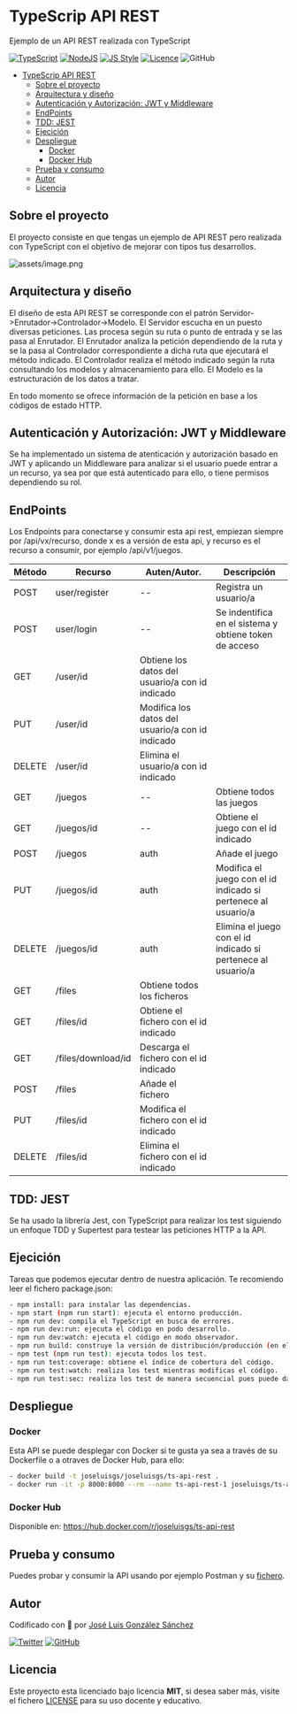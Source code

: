 # TypeScrip API REST
Ejemplo de un API REST realizada con TypeScript

[![TypeScript](https://img.shields.io/badge/TypeScript-Ready-blue)](https://www.typescriptlang.org/)
[![NodeJS](https://img.shields.io/badge/NodeJS-Ready-83BA63)](https://nodejs.org/es/)
[![JS Style](https://img.shields.io/badge/JS%20Style-AirBnB-ff69b4)](https://airbnb.io/javascript)
[![Licence](https://img.shields.io/github/license/joseluisgs/todo-native-script)](./LICENSE)
![GitHub](https://img.shields.io/github/last-commit/joseluisgs/ts-api-rest)

- [TypeScrip API REST](#typescrip-api-rest)
  - [Sobre el proyecto](#sobre-el-proyecto)
  - [Arquitectura y diseño](#arquitectura-y-diseño)
  - [Autenticación y Autorización: JWT y Middleware](#autenticación-y-autorización-jwt-y-middleware)
  - [EndPoints](#endpoints)
  - [TDD: JEST](#tdd-jest)
  - [Ejecición](#ejecición)
  - [Despliegue](#despliegue)
    - [Docker](#docker)
    - [Docker Hub](#docker-hub)
  - [Prueba y consumo](#prueba-y-consumo)
  - [Autor](#autor)
  - [Licencia](#licencia)

## Sobre el proyecto

El proyecto consiste en que tengas un ejemplo de API REST pero realizada con TypeScript con el objetivo de mejorar con tipos tus desarrollos.

![assets/image.png](https://hiddenbg.zentica-global.com/wp-content/uploads/2020/12/secure-rest-api-in-nodejs-18f43b3033c239da5d2525cfd9fdc98f.png)

## Arquitectura y diseño
El diseño de esta API REST se corresponde con el patrón Servidor->Enrutador->Controlador->Modelo. 
El Servidor escucha en un puesto diversas peticiones. Las procesa según su ruta o punto de entrada y se las pasa al Enrutador.
El Enrutador analiza la petición dependiendo de la ruta y se la pasa al Controlador correspondiente a dicha ruta que ejecutará el método indicado.
El Controlador realiza el método indicado según la ruta consultando los modelos y almacenamiento para ello.
El Modelo es la estructuración de los datos a tratar.

En todo momento se ofrece información de la petición en base a los códigos de estado HTTP.

## Autenticación y Autorización: JWT y Middleware
Se ha implementado un sistema de atenticación y autorización basado en JWT y aplicando un Middleware para analizar si el usuario puede entrar a un recurso, ya sea por que está autenticado para ello, o tiene permisos dependiendo su rol.

## EndPoints
Los Endpoints para conectarse y consumir esta api rest, empiezan siempre por /api/vx/recurso, donde x es a versión de esta api, y recurso es el recurso a consumir, por ejemplo /api/v1/juegos.

| Método | Recurso | Auten/Autor. | Descripción |
| -- | -- | -- | -- |
| POST| user/register | -- | Registra un usuario/a |
| POST| user/login | -- | Se indentifica en el sistema y obtiene token de acceso |
| GET| /user/id | Obtiene los datos del usuario/a con id indicado |
| PUT| /user/id | Modifica los datos del usuario/a con id indicado |
| DELETE| /user/id | Elimina el usuario/a con id indicado |
| GET| /juegos | -- | Obtiene todos las juegos |
| GET | /juegos/id | -- | Obtiene el juego con el id indicado |
| POST | /juegos | auth | Añade el juego |
| PUT | /juegos/id | auth | Modifica el juego con el id indicado si pertenece al usuario/a |
| DELETE | /juegos/id | auth | Elimina el juego con el id indicado si pertenece al usuario/a |
| GET| /files | Obtiene todos los ficheros |
| GET | /files/id| Obtiene el fichero con el id indicado |
| GET | /files/download/id| Descarga el fichero con el id indicado |
| POST | /files| Añade el fichero |
| PUT | /files/id| Modifica el fichero con el id indicado |
| DELETE | /files/id| Elimina el fichero con el id indicado |


## TDD: JEST
Se ha usado la librería Jest, con TypeScript para realizar los test siguiendo un enfoque TDD y Supertest para testear las peticiones HTTP a la API.

## Ejecición
Tareas que podemos ejecutar dentro de nuestra aplicación. Te recomiendo leer el fichero package.json:
```bash
- npm install: para instalar las dependencias.
- npm start (npm run start): ejecuta el entorno producción.
- npm run dev: compila el TypeScript en busca de errores.
- npm run dev:run: ejecuta el código en podo desarrollo.
- npm run dev:watch: ejecuta el código en modo observador.
- npm run build: construye la versión de distribución/producción (en el directorio build).
- npm test (npm run test): ejecuta todos los test.
- npm run test:coverage: obtiene el índice de cobertura del código.
- npm run test:watch: realiza los test mientras modificas el código.
- npm run test:sec: realiza los test de manera secuencial pues puede dar error al cerrar el servidor.
```

## Despliegue
### Docker

Esta API se puede desplegar con Docker si te gusta ya sea a través de su Dockerfile o a otraves de Docker Hub, para ello:
```bash
- docker build -t joseluisgs/joseluisgs/ts-api-rest .
- docker run -it -p 8000:8000 --rm --name ts-api-rest-1 joseluisgs/ts-api-rest
```
### Docker Hub
Disponible en: https://hub.docker.com/r/joseluisgs/ts-api-rest

## Prueba y consumo
Puedes probar y consumir la API usando por ejemplo Postman y su [fichero](./TS-API-REST.postman_collection.json).

## Autor

Codificado con :sparkling_heart: por [José Luis González Sánchez](https://twitter.com/joseluisgonsan)

[![Twitter](https://img.shields.io/twitter/follow/joseluisgonsan?style=social)](https://twitter.com/joseluisgonsan)
[![GitHub](https://img.shields.io/github/followers/joseluisgs?style=social)](https://github.com/joseluisgs)

## Licencia

Este proyecto esta licenciado bajo licencia **MIT**, si desea saber más, visite el fichero
[LICENSE](./LICENSE) para su uso docente y educativo.

